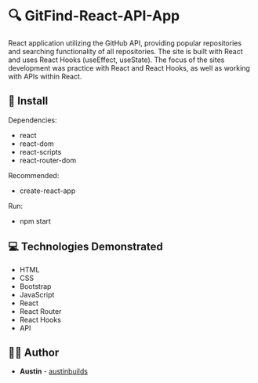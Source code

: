 # :mag: GitFind-React-API-App

React application utilizing the GitHub API, providing popular repositories and searching functionality of all repositories. The site is built with React and uses React Hooks (useEffect, useState). The focus of the sites development was practice with React and React Hooks, as well as working with APIs within React.

## :floppy_disk: Install

Dependencies:

- react
- react-dom
- react-scripts
- react-router-dom

Recommended:

- create-react-app

Run:

- npm start

## :computer: Technologies Demonstrated

- HTML
- CSS
- Bootstrap
- JavaScript
- React
- React Router
- React Hooks
- API

## :man_technologist: Author

- **Austin** - [austinbuilds](https://github.com/austinbuilds)
